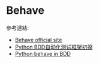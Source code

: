 # Behave

參考連結:

- [Behave official site](http://pythonhosted.org/behave/)
- [Python BDD自动化测试框架初探](http://lovesoo.org/python-bdd-exploration-of-the-automated-testing-framework.html)
- [Python behave in BDD](https://testerhome.com/topics/2256)

